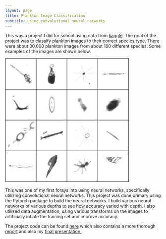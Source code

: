 ```yaml
---
layout: page
title: Plankton Image Classification
subtitle: using convolutional neural networks
---
```




This was a project I did for school using data from [kaggle](https://www.kaggle.com/c/datasciencebowl).  The goal of the project was to classify plankton images to their correct species type.  There were about 30,000 plankton images from about 100 different species. Some examples of the images are shown below.

![Various Plankton](/img/plankton.png)

This was one of my first forays into using neural networks, specifically utilizing convolutional neural networks.  This project was done primary using the Pytorch package to build the neural networks.  I build various neural networks of various depths to see how accuracy varied with depth.  I also utilized data augmentation; using various transforms on the images to artificially inflate the training set and improve accuracy.

The project code can be found [here](https://github.com/alexnguyen9/Plankton-CNN) which also contains a more thorough <a href="https://alexnguyen9.github.io/misc/Final%20Project%20495.pdf" target="_blank">report</a> and also my <a href="http://alexnguyen9.github.io/misc/Final%20Presentation%20495.pptx" target="_blank">final presentation.</a>



